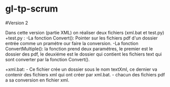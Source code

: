 # gl-tp-scrum
#Version 2

Dans cette version (partie XML) on réaliser deux fichiers (xml.bat et test.py)
+test.py : 
  -La fonction Convert(): Pointer sur les fichiers pdf d'un dossier entrée comme un pramétre our faire la conversion.
  -La fonction ConvertMultiple(): la fonction prend deux paramétres, le premier est le dossier des pdf, le deuxiéme est le dossier qui contient les fichiers text qui sont converter par la fonction Convert().

+xml.bat: 
    - Ce fichier crée un dossier sous le nom textXml, ce dernier va contenir des fichiers xml qui ont créer par xml.bat.
    - chacun des fichiers pdf a sa conversion en fichier xml.
